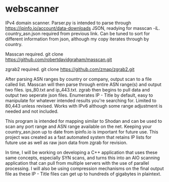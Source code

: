 # webscanner

IPv4 domain scanner. Parser.py is intended to parse through https://ipinfo.io/account/data-downloads JSON, readying for masscan -iL. country_asn.json required from previous link. Can be tuned to sort for different information from json, although my copy iterates through by country.

Masscan required. 
git clone https://github.com/robertdavidgraham/masscan.git

zgrab2 required.
git clone https://github.com/zmap/zgrab2.git

After parsing ASN ranges by country or company, output scan to a file called list. Masscan will then parse through entire ASN range(s) and output two files. ips_80.txt and ip_443.txt. zgrab then begins to pull data and output two seperate json files. Enumerates IP - Title by default, easy to manipulate for whatever intended results you're searching for. Limited to 80,443 unless revised. Works with IPv6 although some range adjustment is needed and not included.

This program is intended for mapping similar to Shodan and can be used to scan any port range and ASN range available on the net. Keeping your country_asn.json up to date from ipinfo.io is important for future use. This project was created as a fast automated system that retains IP lists for future use as well as raw json data from zgrab for revision.

In time, I will be working on developing a C++ application that uses these same concepts, especially SYN scans, and turns this into an AIO scanning application that can pull from multiple servers with the use of parallel processing. I will also be using compression mechanisms on the final output file as these IP - Title files can get up to hundreds of gigabytes in plaintext.
